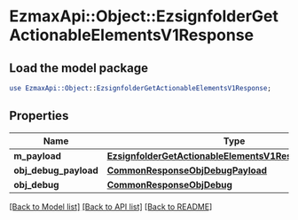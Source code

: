 # EzmaxApi::Object::EzsignfolderGetActionableElementsV1Response

## Load the model package
```perl
use EzmaxApi::Object::EzsignfolderGetActionableElementsV1Response;
```

## Properties
Name | Type | Description | Notes
------------ | ------------- | ------------- | -------------
**m_payload** | [**EzsignfolderGetActionableElementsV1ResponseMPayload**](EzsignfolderGetActionableElementsV1ResponseMPayload.md) |  | 
**obj_debug_payload** | [**CommonResponseObjDebugPayload**](CommonResponseObjDebugPayload.md) |  | [optional] 
**obj_debug** | [**CommonResponseObjDebug**](CommonResponseObjDebug.md) |  | [optional] 

[[Back to Model list]](../README.md#documentation-for-models) [[Back to API list]](../README.md#documentation-for-api-endpoints) [[Back to README]](../README.md)


